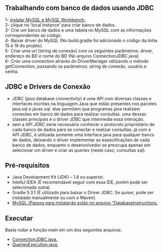  ## Trabalhando com banco de dados usando JDBC
1- <a href="https://dev.mysql.com/downloads/workbench/">instalar MySQL e MySQL Workbench.</a> <br>
2- clique no ‘local instance’ para criar banco de dados. <br>
3- Crie um banco de dados e uma tabela no MySQL com as informações correspondentes ao código. <br>
4- Baixar driver do MySQL (No build.gradle foi adicionado o código da linha 15 e 16 do projeto). <br>
5- Criar uma url (string de conexão) com os seguintes parâmetros: driver, endereço do BD e nome do BD (No arquivo ConnectionJDBC.java). <br>
6- Criar uma connection através do DriverManager utilizando o método getConnection, passando os parâmetros: string de conexão, usuário e senha.

## JDBC e Drivers de Conexão
- JDBC (java database connectivity) é uma API com diversas classes e interfaces escritas na linguagem Java que estão presentes nos pacotes java.sql e javax.sql. elas permitem que programas java realizem conexões em banco de dados para realizar consultas. uma dessas classes principais é o driver JDBC que intermedia essa interação.
- sem a API JDBC seria necessário conhecer o protocolo proprietário de cada banco de dados para se conectar e realizar consultas. já com a API JDBC, é utilizada somente uma interface java para qualquer banco de dados, deixando o driver implementar as especificações de cada banco de dados, enquanto o desenvolvedor se preocupa apenas em selecionar um driver e criar as queries (neste caso, consultas sql).

## Pré-requisitos 
- Java Development Kit (JDK) – 1.8 ou superior.
- IntelliJ IDEA (É recomendável seguir com essa IDE, porém pode ser selecionada outra). <br>
- Gradle 5.3.1 (É utilizado para baixar o Driver JDBC. Se quiser, pode ser instalado manualmente ou com o Maven). <br>
- <a href="https://github.com/danielkv7/jdbc-basico/blob/master/src/main/java/part1/DatabaseInstructions">MySQL (Passos para instalação estão no arquivo "DatabaseInstructions.</a>

## Executar
Basta rodar a função main em um dos seguintes arquivos:
- <a href="https://github.com/FernandaMakiHirose/jdbc-basico/blob/main/src/main/java/part2/ConnectionJDBC.java">ConnectionJDBC.java.</a> <br>
- <a href="https://github.com/danielkv7/jdbc-basico/blob/master/src/main/java/part3/QueriesExecution.java">QueriesExecution.java.</a> <br>

